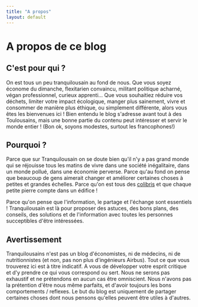 ```yaml
---
title: "A propos"
layout: default
---
```


# A propos de ce blog

## C'est pour qui ?

On est tous un peu tranquilousain au fond de nous. Que vous soyez économe du dimanche, flexitarien convaincu, militant politique acharné, végan professionnel, curieux apprenti... Que vous souhaitiez réduire vos déchets, limiter votre impact écologique, manger plus sainement, vivre et consommer de manière plus éthique, ou simplement différente, alors vous êtes les bienvenues ici !
Bien entendu le blog s'adresse avant tout à des Toulousains, mais une bonne partie du contenu peut intéresser et servir le monde entier ! (Bon ok, soyons modestes, surtout les francophones!)

## Pourquoi ?

Parce que sur Tranquilousain on se doute bien qu'il n'y a pas grand monde qui se réjouisse tous les matins de vivre dans une société inégalitaire, dans un monde pollué, dans une économie perverse. Parce qu'au fond on pense que beaucoup de gens aimerait changer et améliorer certaines choses à petites et grandes échelles. Parce qu'on est tous des [colibris](http://fr.wikipedia.org/wiki/Pierre_Rabhi#La_l.C3.A9gende_du_colibri) et que chaque petite pierre compte dans un édifice ! 

Parce qu'on pense que l'information, le partage et l'échange sont essentiels ! Tranquilousain est là pour proposer des astuces, des bons plans, des conseils, des solutions et de l'information avec toutes les personnes succeptibles d'être intéressées.


## Avertissement

Tranquilousains n'est pas un blog d'économistes, ni de médecins, ni de nutritionnistes (et non, pas non plus d'ingénieurs Airbus).
Tout ce que vous trouverez ici est à titre indicatif. A vous de développer votre esprit critique et d'y prendre ce qui vous correspond ou sert.
Nous ne serons pas exhaustif et ne prétendons en aucun cas être omniscient. Nous n'avons pas la prétention d'être nous même parfaits, et d'avoir toujours les bons comportements / reflexes.
Le but du blog est uniquement de partager certaines choses dont nous pensons qu'elles peuvent être utiles à d'autres.

